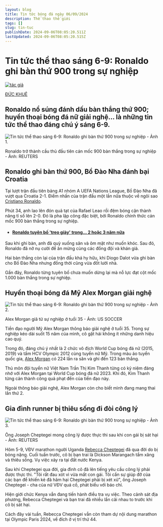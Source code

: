 ```yaml
---
layout: blog
title: Tin tức bóng đá ngày 06/09/2024
description: Thể thao thế giới
tags: []
slug: tin-tuc
publishDate: 2024-09-06T08:05:20.511Z
lastUpdated: 2024-09-06T08:05:20.515Z
---
```

<!--StartFragment-->

# Tin tức thể thao sáng 6-9: Ronaldo ghi bàn thứ 900 trong sự nghiệp

[![tác giả](https://static-tuoitre.tuoitre.vn/tuoitre/web_images/author_default.png)](javascript:; "ĐỨC KHUÊ")

[ĐỨC KHUÊ](javascript:; "ĐỨC KHUÊ")



## Ronaldo nổ súng đánh dấu bàn thắng thứ 900; huyền thoại bóng đá nữ giải nghệ... là những tin tức thể thao đáng chú ý sáng 6-9.

![Tin tức thể thao sáng 6-9: Ronaldo ghi bàn thứ 900 trong sự nghiệp - Ảnh 1.](https://cdn.tuoitre.vn/thumb_w/730/471584752817336320/2024/9/6/cristiano-ronaldo-bo-dao-nha-uefa-nations-league-1725571127595873247296.jpg)

Ronaldo trở thành cầu thủ đầu tiên cán mốc 900 bàn thắng trong sự nghiệp - Ảnh: REUTERS

## Ronaldo ghi bàn thứ 900, Bồ Đào Nha đánh bại Croatia

Tại lượt trận đầu tiên bảng A1 nhóm A UEFA Nations League, Bồ Đào Nha đã vượt qua Croatia 2-1. Điểm nhấn của trận đấu một lần nữa thuộc về ngôi sao [Cristiano Ronaldo](https://vi.wikipedia.org/wiki/Cristiano_Ronaldo).

Phút 34, anh lao lên đón quả tạt của Rafael Leao rồi đệm bóng cận thành nâng tỉ số lên 2-0. Đó là pha lập công đặc biệt, bởi Ronaldo chính thức cán mốc 900 bàn thắng trong sự nghiệp.

* #### [Ronaldo tuyên bố 'treo giày' trong... 2 hoặc 3 năm nữa](https://tuoitre.vn/ronaldo-tuyen-bo-treo-giay-trong-2-hoac-3-nam-nua-20240827211019907.htm)

Sau khi ghi bàn, anh đã quỳ xuống sân và ôm mặt như muốn khóc. Sau đó, Ronaldo đã nở nụ cười để ăn mừng cùng các đồng đội và khán giả.

Hai bàn thắng còn lại của trận đấu khá hy hữu, khi Diogo Dalot vừa ghi bàn cho Bồ Đào Nha nhưng đồng thời cũng vừa đốt lưới nhà.

Gần đây, Ronaldo từng tuyên bố chưa muốn dừng lại mà nỗ lực đạt cột mốc 1.000 bàn thắng trong sự nghiệp.

## Huyền thoại bóng đá Mỹ Alex Morgan giải nghệ

![Tin tức thể thao sáng 6-9: Ronaldo ghi bàn thứ 900 trong sự nghiệp - Ảnh 2.](https://cdn.tuoitre.vn/thumb_w/730/471584752817336320/2024/9/6/alex-morgan-bong-da-nu-my--17255711275981543452994.jpg)

Alex Morgan giã từ sự nghiệp ở tuổi 35 - Ảnh: US SOCCER

Tiền đạo người Mỹ Alex Morgan thông báo giải nghệ ở tuổi 35. Trong sự nghiệp kéo dài suốt 15 năm của mình, cô gặt hái không ít những danh hiệu cao quý.

Trong đó, đáng chú ý nhất là 2 chức vô địch World Cup bóng đá nữ (2015, 2019) và tấm HCV Olympic 2012 cùng tuyển nữ Mỹ. Trong màu áo tuyển quốc gia, [Alex Morgan](https://tuoitre.vn/kim-thanh-toi-nghien-cuu-goc-sut-phat-den-cua-alex-morgan-tu-truoc-tran-20230722112801584.htm "Alex Morgan") có 224 lần ra sân và ghi đến 123 bàn thắng.

Thủ môn đội tuyển nữ Việt Nam Trần Thị Kim Thanh từng có kỷ niệm đáng nhớ với Alex Morgan tại World Cup bóng đá nữ 2023. Khi đó, Kim Thanh từng cản thành công quả phạt đền của tiền đạo này.

Ngoài thông báo giải nghệ, Alex Morgan còn cho biết mình đang mang thai lần thứ 2.

## Gia đình runner bị thiêu sống đi đòi công lý

![Tin tức thể thao sáng 6-9: Ronaldo ghi bàn thứ 900 trong sự nghiệp - Ảnh 3.](https://cdn.tuoitre.vn/thumb_w/730/471584752817336320/2024/9/6/rebecca-cheptegei-17255711604121210836723.jpg)

Ông Joseph Cheptegei mong công lý được thực thi sau khi con gái bị sát hại - Ảnh: REUTERS

Hôm 5-9, VĐV marathon người Uganda [Rebecca Cheptegei](https://tuoitre.vn/vdv-du-olympic-2024-qua-doi-sau-khi-bi-ban-trai-cu-thieu-song-20240905174414481.htm "Rebecca Cheptegei") đã qua đời do bị bỏng nặng. Cuối tuần trước, cô bị bạn trai là Dickson Marangach tẩm xăng và thiêu sống. Vụ việc xảy ra tại đất nước Kenya.

Sau khi Cheptegei qua đời, gia đình cô đã lên tiếng yêu cầu công lý phải được thực thi. "Tôi rất đau xót vì vừa mất con gái. Tôi cần sự giúp đỡ của các bạn để khiến kẻ đã hãm hại Cheptegei phải bị xét xử", ông Joseph Cheptegei - cha của nữ VĐV quá cố, phát biểu với báo chí.

Hiện giới chức Kenya vẫn đang tiến hành điều tra vụ việc. Theo cảnh sát địa phương, Rebecca Cheptegei và bạn trai đã nhiều lần cãi nhau to trước khi cô bị sát hại.

Cách đây vài tuần, Rebecca Cheptegei vẫn còn tham dự nội dung marathon tại Olympic Paris 2024, về đích ở vị trí thứ 44.

<!--EndFragment-->